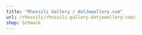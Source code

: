 ```yaml
---
title: "Rhossili Gallery / dotJewellery.com"
url: /rhossili/rhossili-gallery-dotjewellery-com/
shop: Schmuck
---
```

